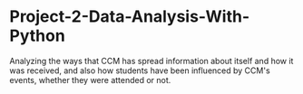 # Project-2-Data-Analysis-With-Python
Analyzing the ways that CCM has spread information about itself and how it was received, and also how students have been influenced by CCM's events, whether they were attended or not.

